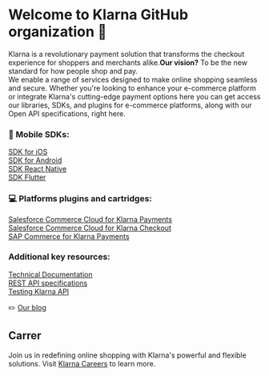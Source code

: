 # Welcome to Klarna GitHub organization 👋 
Klarna is a revolutionary payment solution that transforms the checkout experience for shoppers and merchants alike.**Our vision?** To be the new standard for how people shop and pay.  
We enable a range of services designed to make online shopping seamless and secure. Whether you're looking to enhance your e-commerce platform or integrate Klarna's cutting-edge payment options here you can get access our libraries, SDKs, and plugins for e-commerce platforms, along with our Open API specifications, right here. 


### 📱 Mobile SDKs:
[SDK for iOS](https://github.com/klarna/klarna-mobile-sdk)  
[SDK for Android](https://github.com/klarna/klarna-mobile-sdk-android)  
[SDK React Native](https://github.com/klarna/react-native-klarna-inapp-sdk)  
[SDK Flutter](https://github.com/klarna/klarna-mobile-sdk-flutter)  

### 💻 Platforms plugins and cartridges:

[Salesforce Commerce Cloud for Klarna Payments](https://github.com/klarna/sfcc-klarna-payments)  
[Salesforce Commerce Cloud for Klarna Checkout](https://github.com/klarna/sfcc-klarna-checkout)  
[SAP Commerce for Klarna Payments](https://github.com/klarna/SAP-Commerce-klarna-payments)  


### Additional key resources:

[Technical Documentation](https://docs.klarna.com/?utm_source=github)  
[REST API specifications](https://docs.klarna.com/api/introduction/?utm_source=github)  
[Testing Klarna API](https://docs.klarna.com/resources/test-environment/?utm_source=github)  


:pencil2:	[Our blog](https://engineering.klarna.com/)

## Carrer 
Join us in redefining online shopping with Klarna's powerful and flexible solutions. Visit [Klarna Careers](https://www.klarna.com/careers/) to learn more.

